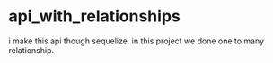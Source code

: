 # api_with_relationships
i make this api though sequelize. in this project we done one to many relationship. 

